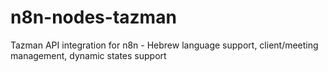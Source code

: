 # n8n-nodes-tazman
Tazman API integration for n8n - Hebrew language support, client/meeting management, dynamic states support

